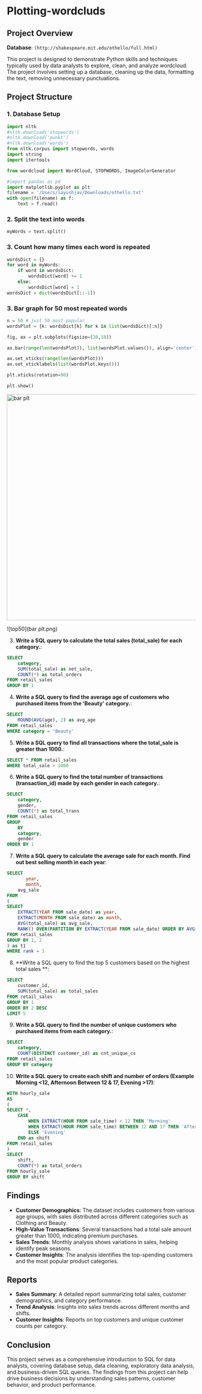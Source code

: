 # Plotting-wordcluds

## Project Overview

**Database**: `(http://shakespeare.mit.edu/othello/full.html)`

This project is designed to demonstrate Python skills and techniques typically used by data analysts to explore, clean, and analyze wordcloud. The project involves setting up a database, cleaning up the data, formatting the text, removing unnecessary punctuations.

## Project Structure

### 1. Database Setup

```python
import nltk
#nltk.download('stopwords')
#nltk.download('punkt')
#nltk.download('words')
from nltk.corpus import stopwords, words
import string
import itertools

from wordcloud import WordCloud, STOPWORDS, ImageColorGenerator

#import pandas as pd
import matplotlib.pyplot as plt
filename = '/Users/iayushjav/Downloads/othello.txt'
with open(filename) as f:
    text = f.read()
```

### 2. Split the text into words

```python
myWords = text.split()
```

### 3. Count how many times each word is repeated

```python
wordsDict = {}
for word in myWords:
    if word in wordsDict:
        wordsDict[word] += 1
    else:
        wordsDict[word] = 1
wordsDict = dict(wordsDict[::-1])
```

### 3. Bar graph for 50 most repeated words
```python
n = 50 # just 50 most popular
wordsPlot = {k: wordsDict[k] for k in list(wordsDict)[:n]}

fig, ax = plt.subplots(figsize=(20,10))

ax.bar(range(len(wordsPlot)), list(wordsPlot.values()), align='center')

ax.set_xticks(range(len(wordsPlot)))
ax.set_xticklabels(list(wordsPlot.keys()))

plt.xticks(rotation=90)

plt.show()
```
<img width="604" alt="bar plt" src="https://github.com/user-attachments/assets/8eddcce6-caa2-49a3-babd-857ffccf3eb9" />

![top50](bar plt.png)

3. **Write a SQL query to calculate the total sales (total_sale) for each category.**:
```sql
SELECT 
    category,
    SUM(total_sale) as net_sale,
    COUNT(*) as total_orders
FROM retail_sales
GROUP BY 1
```

4. **Write a SQL query to find the average age of customers who purchased items from the 'Beauty' category.**:
```sql
SELECT
    ROUND(AVG(age), 2) as avg_age
FROM retail_sales
WHERE category = 'Beauty'
```

5. **Write a SQL query to find all transactions where the total_sale is greater than 1000.**:
```sql
SELECT * FROM retail_sales
WHERE total_sale > 1000
```

6. **Write a SQL query to find the total number of transactions (transaction_id) made by each gender in each category.**:
```sql
SELECT 
    category,
    gender,
    COUNT(*) as total_trans
FROM retail_sales
GROUP 
    BY 
    category,
    gender
ORDER BY 1
```

7. **Write a SQL query to calculate the average sale for each month. Find out best selling month in each year**:
```sql
SELECT 
       year,
       month,
    avg_sale
FROM 
(    
SELECT 
    EXTRACT(YEAR FROM sale_date) as year,
    EXTRACT(MONTH FROM sale_date) as month,
    AVG(total_sale) as avg_sale,
    RANK() OVER(PARTITION BY EXTRACT(YEAR FROM sale_date) ORDER BY AVG(total_sale) DESC) as rank
FROM retail_sales
GROUP BY 1, 2
) as t1
WHERE rank = 1
```

8. **Write a SQL query to find the top 5 customers based on the highest total sales **:
```sql
SELECT 
    customer_id,
    SUM(total_sale) as total_sales
FROM retail_sales
GROUP BY 1
ORDER BY 2 DESC
LIMIT 5
```

9. **Write a SQL query to find the number of unique customers who purchased items from each category.**:
```sql
SELECT 
    category,    
    COUNT(DISTINCT customer_id) as cnt_unique_cs
FROM retail_sales
GROUP BY category
```

10. **Write a SQL query to create each shift and number of orders (Example Morning <12, Afternoon Between 12 & 17, Evening >17)**:
```sql
WITH hourly_sale
AS
(
SELECT *,
    CASE
        WHEN EXTRACT(HOUR FROM sale_time) < 12 THEN 'Morning'
        WHEN EXTRACT(HOUR FROM sale_time) BETWEEN 12 AND 17 THEN 'Afternoon'
        ELSE 'Evening'
    END as shift
FROM retail_sales
)
SELECT 
    shift,
    COUNT(*) as total_orders    
FROM hourly_sale
GROUP BY shift
```

## Findings

- **Customer Demographics**: The dataset includes customers from various age groups, with sales distributed across different categories such as Clothing and Beauty.
- **High-Value Transactions**: Several transactions had a total sale amount greater than 1000, indicating premium purchases.
- **Sales Trends**: Monthly analysis shows variations in sales, helping identify peak seasons.
- **Customer Insights**: The analysis identifies the top-spending customers and the most popular product categories.

## Reports

- **Sales Summary**: A detailed report summarizing total sales, customer demographics, and category performance.
- **Trend Analysis**: Insights into sales trends across different months and shifts.
- **Customer Insights**: Reports on top customers and unique customer counts per category.

## Conclusion

This project serves as a comprehensive introduction to SQL for data analysts, covering database setup, data cleaning, exploratory data analysis, and business-driven SQL queries. The findings from this project can help drive business decisions by understanding sales patterns, customer behavior, and product performance.
